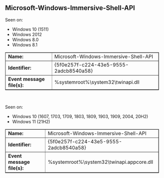 ## Microsoft-Windows-Immersive-Shell-API

Seen on:
* Windows 10 (1511)
* Windows 2012
* Windows 8.0
* Windows 8.1

<table border="1" class="docutils">
  <tbody>
    <tr>
      <td><b>Name:</b></td>
      <td>Microsoft-Windows-Immersive-Shell-API</td>
    </tr>
    <tr>
      <td><b>Identifier:</b></td>
      <td>{5f0e257f-c224-43e5-9555-2adcb8540a58}</td>
    </tr>
    <tr>
      <td><b>Event message file(s):</b></td>
      <td>%systemroot%\system32\twinapi.dll</td>
    </tr>
  </tbody>
</table>

&nbsp;

Seen on:
* Windows 10 (1607, 1703, 1709, 1803, 1809, 1903, 1909, 2004, 20H2)
* Windows 11 (21H2)

<table border="1" class="docutils">
  <tbody>
    <tr>
      <td><b>Name:</b></td>
      <td>Microsoft-Windows-Immersive-Shell-API</td>
    </tr>
    <tr>
      <td><b>Identifier:</b></td>
      <td>{5f0e257f-c224-43e5-9555-2adcb8540a58}</td>
    </tr>
    <tr>
      <td><b>Event message file(s):</b></td>
      <td>%systemroot%\system32\twinapi.appcore.dll</td>
    </tr>
  </tbody>
</table>

&nbsp;

